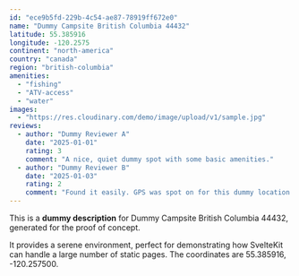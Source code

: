 ```yaml
---
id: "ece9b5fd-229b-4c54-ae87-78919ff672e0"
name: "Dummy Campsite British Columbia 44432"
latitude: 55.385916
longitude: -120.2575
continent: "north-america"
country: "canada"
region: "british-columbia"
amenities:
  - "fishing"
  - "ATV-access"
  - "water"
images:
  - "https://res.cloudinary.com/demo/image/upload/v1/sample.jpg"
reviews:
  - author: "Dummy Reviewer A"
    date: "2025-01-01"
    rating: 3
    comment: "A nice, quiet dummy spot with some basic amenities."
  - author: "Dummy Reviewer B"
    date: "2025-01-03"
    rating: 2
    comment: "Found it easily. GPS was spot on for this dummy location."
---
```


This is a **dummy description** for Dummy Campsite British Columbia 44432, generated for the proof of concept.

It provides a serene environment, perfect for demonstrating how SvelteKit can handle a large number of static pages. The coordinates are 55.385916, -120.257500.
